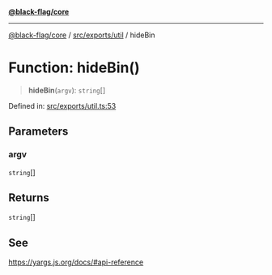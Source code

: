 [**@black-flag/core**](../../../../README.md)

***

[@black-flag/core](../../../../README.md) / [src/exports/util](../README.md) / hideBin

# Function: hideBin()

> **hideBin**(`argv`): `string`[]

Defined in: [src/exports/util.ts:53](https://github.com/Xunnamius/black-flag/blob/5e1e5b553c79657a97e5923bcba77a292781de9e/src/exports/util.ts#L53)

## Parameters

### argv

`string`[]

## Returns

`string`[]

## See

https://yargs.js.org/docs/#api-reference
